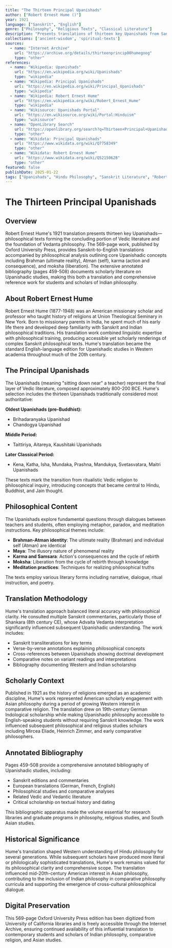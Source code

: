 ```yaml
---
title: "The Thirteen Principal Upanishads"
author: ["Robert Ernest Hume ()"]
year: 1921
language: ["Sanskrit", "English"]
genre: ["Philosophy", "Religious Texts", "Classical Literature"]
description: "Presents translations of thirteen key Upanishads from Sanskrit, accompanied by philosophical analysis outlining the philosophy of the Upanishads. Includes an annotated bibliography spanning pages 459-508, making it both a translation and scholarly reference work."
collections: ['ancient-wisdom', 'spiritual-texts']
sources:
  - name: "Internet Archive"
    url: "https://archive.org/details/thirteenprincip00humegoog"
    type: "other"
references:
  - name: "Wikipedia: Upanishads"
    url: "https://en.wikipedia.org/wiki/Upanishads"
    type: "wikipedia"
  - name: "Wikipedia: Principal Upanishads"
    url: "https://en.wikipedia.org/wiki/Principal_Upanishads"
    type: "wikipedia"
  - name: "Wikipedia: Robert Ernest Hume"
    url: "https://en.wikipedia.org/wiki/Robert_Ernest_Hume"
    type: "wikipedia"
  - name: "Wikisource: Upanishads Portal"
    url: "https://en.wikisource.org/wiki/Portal:Hinduism"
    type: "wikisource"
  - name: "OpenLibrary Search"
    url: "https://openlibrary.org/search?q=Thirteen+Principal+Upanishads+Robert+Ernest+Hume"
    type: "other"
  - name: "Wikidata: Principal Upanishads"
    url: "https://www.wikidata.org/wiki/Q7758349"
    type: "other"
  - name: "Wikidata: Robert Ernest Hume"
    url: "https://www.wikidata.org/wiki/Q52150628"
    type: "other"
featured: false
publishDate: 2025-01-22
tags: ["Upanishads", "Hindu Philosophy", "Sanskrit Literature", "Robert Ernest Hume", "Vedanta", "Indian Philosophy", "Religious Texts", "Oxford University Press", "1920s Scholarship", "Sacred Texts"]
---
```


# The Thirteen Principal Upanishads

## Overview

Robert Ernest Hume's 1921 translation presents thirteen key Upanishads—philosophical texts forming the concluding portion of Vedic literature and the foundation of Vedanta philosophy. The 569-page work, published by Oxford University Press, provides Sanskrit-to-English translations accompanied by philosophical analysis outlining core Upanishadic concepts including Brahman (ultimate reality), Atman (self), karma (action and consequence), and moksha (liberation). The extensive annotated bibliography (pages 459-508) documents scholarly literature on Upanishadic studies, making this both a translation and comprehensive reference work for students and scholars of Indian philosophy.

## About Robert Ernest Hume

Robert Ernest Hume (1877-1948) was an American missionary scholar and professor who taught history of religions at Union Theological Seminary in New York. Born to missionary parents in India, he spent much of his early life there and developed deep familiarity with Sanskrit and Indian philosophical traditions. His translation work combined linguistic expertise with philosophical training, producing accessible yet scholarly renderings of complex Sanskrit philosophical texts. Hume's translation became the standard English-language edition for Upanishadic studies in Western academia throughout much of the 20th century.

## The Principal Upanishads

The Upanishads (meaning "sitting down near" a teacher) represent the final layer of Vedic literature, composed approximately 800-200 BCE. Hume's selection includes the thirteen Upanishads traditionally considered most authoritative:

**Oldest Upanishads (pre-Buddhist):**
- Brihadaranyaka Upanishad
- Chandogya Upanishad

**Middle Period:**
- Taittiriya, Aitareya, Kaushitaki Upanishads

**Later Classical Period:**
- Kena, Katha, Isha, Mundaka, Prashna, Mandukya, Svetasvatara, Maitri Upanishads

These texts mark the transition from ritualistic Vedic religion to philosophical inquiry, introducing concepts that became central to Hindu, Buddhist, and Jain thought.

## Philosophical Content

The Upanishads explore fundamental questions through dialogues between teachers and students, often employing metaphor, paradox, and meditation instructions. Key philosophical themes include:

- **Brahman-Atman identity**: The ultimate reality (Brahman) and individual self (Atman) are identical
- **Maya**: The illusory nature of phenomenal reality
- **Karma and Samsara**: Action's consequences and the cycle of rebirth
- **Moksha**: Liberation from the cycle of rebirth through knowledge
- **Meditation practices**: Techniques for realizing philosophical truths

The texts employ various literary forms including narrative, dialogue, ritual instruction, and poetry.

## Translation Methodology

Hume's translation approach balanced literal accuracy with philosophical clarity. He consulted multiple Sanskrit commentaries, particularly those of Shankara (8th century CE), whose Advaita Vedanta interpretation significantly influenced subsequent Upanishadic understanding. The work includes:

- Sanskrit transliterations for key terms
- Verse-by-verse annotations explaining philosophical concepts
- Cross-references between Upanishads showing doctrinal development
- Comparative notes on variant readings and interpretations
- Bibliography documenting Western and Indian scholarship

## Scholarly Context

Published in 1921 as the history of religions emerged as an academic discipline, Hume's work represented American scholarly engagement with Asian philosophy during a period of growing Western interest in comparative religion. The translation drew on 19th-century German Indological scholarship while making Upanishadic philosophy accessible to English-speaking students without requiring Sanskrit knowledge. The work influenced subsequent philosophical and religious studies scholars including Mircea Eliade, Heinrich Zimmer, and early comparative philosophers.

## Annotated Bibliography

Pages 459-508 provide a comprehensive annotated bibliography of Upanishadic studies, including:
- Sanskrit editions and commentaries
- European translations (German, French, English)
- Philosophical studies and comparative analyses
- Related Vedic and Vedantic literature
- Critical scholarship on textual history and dating

This bibliographic apparatus made the volume essential for research libraries and graduate programs in philosophy, religious studies, and South Asian studies.

## Historical Significance

Hume's translation shaped Western understanding of Hindu philosophy for several generations. While subsequent scholars have produced more literal or philologically sophisticated translations, Hume's work remains valued for its philosophical clarity and comprehensive scope. The translation influenced mid-20th-century American interest in Asian philosophy, contributing to the inclusion of Indian philosophy in comparative philosophy curricula and supporting the emergence of cross-cultural philosophical dialogue.

## Digital Preservation

This 569-page Oxford University Press edition has been digitized from University of California libraries and is freely accessible through the Internet Archive, ensuring continued availability of this influential translation to contemporary students and scholars of Indian philosophy, comparative religion, and Asian studies.
